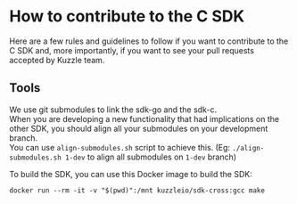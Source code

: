 # How to contribute to the C SDK

Here are a few rules and guidelines to follow if you want to contribute to the C SDK and, more importantly, if you want to see your pull requests accepted by Kuzzle team.

## Tools

We use git submodules to link the sdk-go and the sdk-c.  
When you are developing a new functionality that had implications on the other SDK, you should align all your submodules on your development branch.  
You can use `align-submodules.sh` script to achieve this. (Eg: `./align-submodules.sh 1-dev` to align all submodules on `1-dev` branch)


To build the SDK, you can use this Docker image to build the SDK:  
```
docker run --rm -it -v "$(pwd)":/mnt kuzzleio/sdk-cross:gcc make
```
